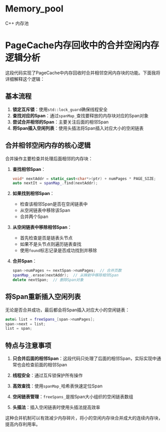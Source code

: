 # Memory_pool
C++ 内存池


# PageCache内存回收中的合并空闲内存逻辑分析

这段代码实现了PageCache中内存回收时合并相邻空闲内存块的功能。下面我将详细解释这个逻辑：

## 基本流程

1. **锁定互斥锁**：使用`std::lock_guard`确保线程安全
2. **查找对应的Span**：通过`spanMap_`查找要释放的内存块对应的Span对象
3. **尝试合并相邻的Span**：主要关注后面的相邻Span
4. **将Span插入空闲列表**：使用头插法将Span插入对应大小的空闲链表

## 合并相邻空闲内存的核心逻辑

合并操作主要检查并处理后面相邻的内存块：

1. **查找相邻Span**：
   ```cpp
   void* nextAddr = static_cast<char*>(ptr) + numPages * PAGE_SIZE;
   auto nextIt = spanMap_.find(nextAddr);
   ```

2. **如果找到相邻Span**：
   - 检查该相邻Span是否在空闲链表中
   - 从空闲链表中移除该Span
   - 合并两个Span

3. **从空闲链表中移除相邻Span**：
   - 首先检查是否是链表头节点
   - 如果不是头节点则遍历链表查找
   - 使用`found`标志记录是否成功找到并移除

4. **合并Span**：
   ```cpp
   span->numPages += nextSpan->numPages;  // 合并页数
   spanMap_.erase(nextAddr);  // 从映射中移除相邻Span
   delete nextSpan;  // 删除Span对象
   ```

## 将Span重新插入空闲列表

无论是否合并成功，最后都会将Span插入对应大小的空闲链表：
```cpp
auto& list = freeSpans_[span->numPages];
span->next = list;
list = span;
```

## 特点与注意事项

1. **只合并后面的相邻Span**：这段代码只处理了后面的相邻Span，实际实现中通常也会检查前面的相邻Span

2. **线程安全**：通过互斥锁保护所有操作

3. **高效查找**：使用`spanMap_`哈希表快速定位Span

4. **空闲链表管理**：`freeSpans_`是按Span大小组织的空闲链表数组

5. **头插法**：插入空闲链表时使用头插法提高效率

这种合并机制可以有效减少内存碎片，将小的空闲内存块合并成大的连续内存块，提高内存利用率。
